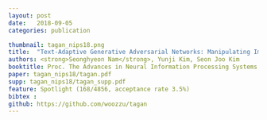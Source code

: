 ```yaml
---
layout: post
date:   2018-09-05
categories: publication

thumbnail: tagan_nips18.png
title:  "Text-Adaptive Generative Adversarial Networks: Manipulating Images with Natural Language"
authors: <strong>Seonghyeon Nam</strong>, Yunji Kim, Seon Joo Kim
booktitle: Proc. The Advances in Neural Information Processing Systems 32 (NIPS) 2018
paper: tagan_nips18/tagan.pdf
supp: tagan_nips18/tagan_supp.pdf
feature: Spotlight (168/4856, acceptance rate 3.5%)
bibtex : 
github: https://github.com/woozzu/tagan
---
```

